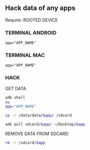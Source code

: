 ## Hack data of any apps

Require: ROOTED DEVICE

### TERMINAL ANDROID

  ```
  app="APP_NAME"
  ```

### TERMINAL MAC
  ```
  app="APP_NAME"
  ```

### HACK
GET DATA
  ```sh
  adb shell
  su
  app="APP_NAME"

  cp -r /data/data/$app/ /sdcard

  adb pull sdcard/$app/ ~/Desktop/$app
  ```

REMOVE DATA FROM SDCARD

  ```sh
  rm -r /sdcard/$app
  ```
